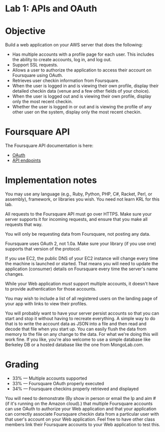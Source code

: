 # Lab 1: APIs and OAuth

# Objective

Build a web application on your AWS server that does the following:

- Has multiple accounts with a profile page for each user. This includes the ability to create accounts, log in, and log out.
- Support SSL requests.
- Allows a user to authorize the application to access their account on Foursquare using OAuth.
- Retrieves user checkin information from Foursquare.
- When the user is logged in and is viewing their own profile, display their detailed checkin data (venue and a few other fields of your choice).
- When the user is logged out and is viewing their own profile, display only the most recent checkin.
- Whether the user is logged in or out and is viewing the profile of any other user on the system, display only the most recent checkin.

# Foursquare API

The Foursquare API documentation is here:
- [OAuth](https://developer.foursquare.com/overview/auth)
- [API endpoints](https://developer.foursquare.com/docs/)

# Implementation notes

You may use any language (e.g., Ruby, Python, PHP, C#, Racket, Perl, or assembly), framework, or libraries you wish. You need not learn KRL for this lab.

All requests to the Foursquare API must go over HTTPS. Make sure your server supports it for incoming requests, and ensure that you make all requests that way.

You will only be requesting data from Foursquare, not posting any data.

Foursquare uses OAuth 2, not 1.0a. Make sure your library (if you use one) supports that version of the protocol.

If you use EC2, the public DNS of your EC2 instance will change every time the machine is launched or started. That means you will need to update the application (consumer) details on Foursquare every time the server's name changes.

While your Web application _must_ support multiple accounts, it doesn't have to provide authentication for those accounts. 

You may wish to include a list of all registered users on the landing page of your app with links to view their profiles.

You will probably want to have your server persist accounts so that you can start and stop it without having to recreate everything. A simple way to do that is to write the account data as JSON into a file and then read and decode that file when you start up. You can easily flush the data from memory to the file on any change to the data. For what we're doing this will work fine. If you like, you're also welcome to use a simple database like Berkeley DB or a hosted database like the one from MongoLab.com. 

# Grading
- 33% &mdash; Multiple accounts supported
- 33% &mdash; Foursquare OAuth properly executed
- 34% &mdash; Foursquare checkins properly retrieved and displayed

You will need to demonstrate (By show in person or email the Ip and aim # (if it's running on the Amazon cloud).) that multiple Foursquare accounts can use OAuth to authorize your Web application and that your application can correctly associate Foursquare checkin data from a particular user with that user's account on your Web application. Feel free to have other class members link their Foursquare accounts to your Web application to test this. 

